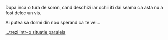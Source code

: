 Dupa inca o tura de somn, cand deschizi iar ochii iti dai seama ca asta nu a fost deloc un vis.

Ai putea sa dormi din nou sperand ca te vei...

[...trezi intr-o situatie paralela](../ziua_urmatoare.md)

